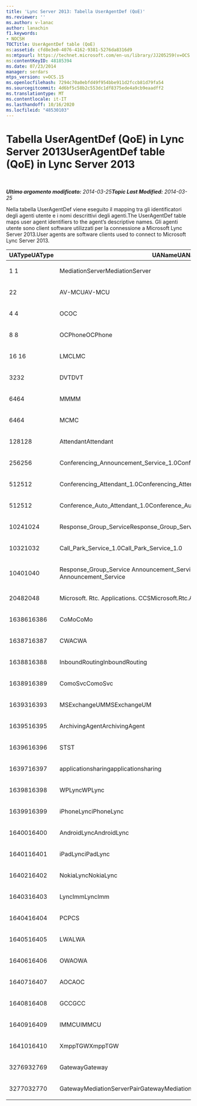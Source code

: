 ```yaml
---
title: 'Lync Server 2013: Tabella UserAgentDef (QoE)'
ms.reviewer: ''
ms.author: v-lanac
author: lanachin
f1.keywords:
- NOCSH
TOCTitle: UserAgentDef table (QoE)
ms:assetid: cfd8e3e0-4076-4162-9381-5276da8316d9
ms:mtpsurl: https://technet.microsoft.com/en-us/library/JJ205259(v=OCS.15)
ms:contentKeyID: 48185394
ms.date: 07/23/2014
manager: serdars
mtps_version: v=OCS.15
ms.openlocfilehash: 7294c70a0ebfd49f954bbe911d2fccb81d79fa54
ms.sourcegitcommit: 4d6bf5c58b2c553dc1df8375ede4a9cb9eaadff2
ms.translationtype: MT
ms.contentlocale: it-IT
ms.lasthandoff: 10/16/2020
ms.locfileid: "48530103"
---
```

# <a name="useragentdef-table-qoe-in-lync-server-2013"></a><span data-ttu-id="64dc3-102">Tabella UserAgentDef (QoE) in Lync Server 2013</span><span class="sxs-lookup"><span data-stu-id="64dc3-102">UserAgentDef table (QoE) in Lync Server 2013</span></span>

<div data-xmlns="http://www.w3.org/1999/xhtml">

<div class="topic" data-xmlns="http://www.w3.org/1999/xhtml" data-msxsl="urn:schemas-microsoft-com:xslt" data-cs="https://msdn.microsoft.com/">

<div data-asp="https://msdn2.microsoft.com/asp">



</div>

<div id="mainSection">

<div id="mainBody">

<span> </span>

<span data-ttu-id="64dc3-103">_**Ultimo argomento modificato:** 2014-03-25_</span><span class="sxs-lookup"><span data-stu-id="64dc3-103">_**Topic Last Modified:** 2014-03-25_</span></span>

<span data-ttu-id="64dc3-104">Nella tabella UserAgentDef viene eseguito il mapping tra gli identificatori degli agenti utente e i nomi descrittivi degli agenti.</span><span class="sxs-lookup"><span data-stu-id="64dc3-104">The UserAgentDef table maps user agent identifiers to the agent’s descriptive names.</span></span> <span data-ttu-id="64dc3-105">Gli agenti utente sono client software utilizzati per la connessione a Microsoft Lync Server 2013.</span><span class="sxs-lookup"><span data-stu-id="64dc3-105">User agents are software clients used to connect to Microsoft Lync Server 2013.</span></span>


<table>
<colgroup>
<col style="width: 33%" />
<col style="width: 33%" />
<col style="width: 33%" />
</colgroup>
<thead>
<tr class="header">
<th><span data-ttu-id="64dc3-106">UAType</span><span class="sxs-lookup"><span data-stu-id="64dc3-106">UAType</span></span></th>
<th><span data-ttu-id="64dc3-107">UAName</span><span class="sxs-lookup"><span data-stu-id="64dc3-107">UAName</span></span></th>
<th><span data-ttu-id="64dc3-108">UACategory</span><span class="sxs-lookup"><span data-stu-id="64dc3-108">UACategory</span></span></th>
</tr>
</thead>
<tbody>
<tr class="odd">
<td><p><span data-ttu-id="64dc3-109">1 </span><span class="sxs-lookup"><span data-stu-id="64dc3-109">1</span></span></p></td>
<td><p><span data-ttu-id="64dc3-110">MediationServer</span><span class="sxs-lookup"><span data-stu-id="64dc3-110">MediationServer</span></span></p></td>
<td><p><span data-ttu-id="64dc3-111">MediationServer</span><span class="sxs-lookup"><span data-stu-id="64dc3-111">MediationServer</span></span></p></td>
</tr>
<tr class="even">
<td><p><span data-ttu-id="64dc3-112">2</span><span class="sxs-lookup"><span data-stu-id="64dc3-112">2</span></span></p></td>
<td><p><span data-ttu-id="64dc3-113">AV-MCU</span><span class="sxs-lookup"><span data-stu-id="64dc3-113">AV-MCU</span></span></p></td>
<td><p><span data-ttu-id="64dc3-114">AV-MCU</span><span class="sxs-lookup"><span data-stu-id="64dc3-114">AV-MCU</span></span></p></td>
</tr>
<tr class="odd">
<td><p><span data-ttu-id="64dc3-115">4 </span><span class="sxs-lookup"><span data-stu-id="64dc3-115">4</span></span></p></td>
<td><p><span data-ttu-id="64dc3-116">OC</span><span class="sxs-lookup"><span data-stu-id="64dc3-116">OC</span></span></p></td>
<td><p><span data-ttu-id="64dc3-117">OC</span><span class="sxs-lookup"><span data-stu-id="64dc3-117">OC</span></span></p></td>
</tr>
<tr class="even">
<td><p><span data-ttu-id="64dc3-118">8 </span><span class="sxs-lookup"><span data-stu-id="64dc3-118">8</span></span></p></td>
<td><p><span data-ttu-id="64dc3-119">OCPhone</span><span class="sxs-lookup"><span data-stu-id="64dc3-119">OCPhone</span></span></p></td>
<td><p><span data-ttu-id="64dc3-120">OCPhone</span><span class="sxs-lookup"><span data-stu-id="64dc3-120">OCPhone</span></span></p></td>
</tr>
<tr class="odd">
<td><p><span data-ttu-id="64dc3-121">16 </span><span class="sxs-lookup"><span data-stu-id="64dc3-121">16</span></span></p></td>
<td><p><span data-ttu-id="64dc3-122">LMC</span><span class="sxs-lookup"><span data-stu-id="64dc3-122">LMC</span></span></p></td>
<td><p><span data-ttu-id="64dc3-123">LMC</span><span class="sxs-lookup"><span data-stu-id="64dc3-123">LMC</span></span></p></td>
</tr>
<tr class="even">
<td><p><span data-ttu-id="64dc3-124">32</span><span class="sxs-lookup"><span data-stu-id="64dc3-124">32</span></span></p></td>
<td><p><span data-ttu-id="64dc3-125">DVT</span><span class="sxs-lookup"><span data-stu-id="64dc3-125">DVT</span></span></p></td>
<td><p><span data-ttu-id="64dc3-126">DVT</span><span class="sxs-lookup"><span data-stu-id="64dc3-126">DVT</span></span></p></td>
</tr>
<tr class="odd">
<td><p><span data-ttu-id="64dc3-127">64</span><span class="sxs-lookup"><span data-stu-id="64dc3-127">64</span></span></p></td>
<td><p><span data-ttu-id="64dc3-128">MM</span><span class="sxs-lookup"><span data-stu-id="64dc3-128">MM</span></span></p></td>
<td><p><span data-ttu-id="64dc3-129">MM</span><span class="sxs-lookup"><span data-stu-id="64dc3-129">MM</span></span></p></td>
</tr>
<tr class="even">
<td><p><span data-ttu-id="64dc3-130">64</span><span class="sxs-lookup"><span data-stu-id="64dc3-130">64</span></span></p></td>
<td><p><span data-ttu-id="64dc3-131">MC</span><span class="sxs-lookup"><span data-stu-id="64dc3-131">MC</span></span></p></td>
<td><p><span data-ttu-id="64dc3-132">MM</span><span class="sxs-lookup"><span data-stu-id="64dc3-132">MM</span></span></p></td>
</tr>
<tr class="odd">
<td><p><span data-ttu-id="64dc3-133">128</span><span class="sxs-lookup"><span data-stu-id="64dc3-133">128</span></span></p></td>
<td><p><span data-ttu-id="64dc3-134">Attendant</span><span class="sxs-lookup"><span data-stu-id="64dc3-134">Attendant</span></span></p></td>
<td><p><span data-ttu-id="64dc3-135">Attendant</span><span class="sxs-lookup"><span data-stu-id="64dc3-135">Attendant</span></span></p></td>
</tr>
<tr class="even">
<td><p><span data-ttu-id="64dc3-136">256</span><span class="sxs-lookup"><span data-stu-id="64dc3-136">256</span></span></p></td>
<td><p><span data-ttu-id="64dc3-137">Conferencing_Announcement_Service_1.0</span><span class="sxs-lookup"><span data-stu-id="64dc3-137">Conferencing_Announcement_Service_1.0</span></span></p></td>
<td><p><span data-ttu-id="64dc3-138">CAS</span><span class="sxs-lookup"><span data-stu-id="64dc3-138">CAS</span></span></p></td>
</tr>
<tr class="odd">
<td><p><span data-ttu-id="64dc3-139">512</span><span class="sxs-lookup"><span data-stu-id="64dc3-139">512</span></span></p></td>
<td><p><span data-ttu-id="64dc3-140">Conferencing_Attendant_1.0</span><span class="sxs-lookup"><span data-stu-id="64dc3-140">Conferencing_Attendant_1.0</span></span></p></td>
<td><p><span data-ttu-id="64dc3-141">CAA</span><span class="sxs-lookup"><span data-stu-id="64dc3-141">CAA</span></span></p></td>
</tr>
<tr class="even">
<td><p><span data-ttu-id="64dc3-142">512</span><span class="sxs-lookup"><span data-stu-id="64dc3-142">512</span></span></p></td>
<td><p><span data-ttu-id="64dc3-143">Conference_Auto_Attendant_1.0</span><span class="sxs-lookup"><span data-stu-id="64dc3-143">Conference_Auto_Attendant_1.0</span></span></p></td>
<td><p><span data-ttu-id="64dc3-144">CAA</span><span class="sxs-lookup"><span data-stu-id="64dc3-144">CAA</span></span></p></td>
</tr>
<tr class="odd">
<td><p><span data-ttu-id="64dc3-145">1024</span><span class="sxs-lookup"><span data-stu-id="64dc3-145">1024</span></span></p></td>
<td><p><span data-ttu-id="64dc3-146">Response_Group_Service</span><span class="sxs-lookup"><span data-stu-id="64dc3-146">Response_Group_Service</span></span></p></td>
<td><p><span data-ttu-id="64dc3-147">RGS</span><span class="sxs-lookup"><span data-stu-id="64dc3-147">RGS</span></span></p></td>
</tr>
<tr class="even">
<td><p><span data-ttu-id="64dc3-148">1032</span><span class="sxs-lookup"><span data-stu-id="64dc3-148">1032</span></span></p></td>
<td><p><span data-ttu-id="64dc3-149">Call_Park_Service_1.0</span><span class="sxs-lookup"><span data-stu-id="64dc3-149">Call_Park_Service_1.0</span></span></p></td>
<td><p><span data-ttu-id="64dc3-150">CPS</span><span class="sxs-lookup"><span data-stu-id="64dc3-150">CPS</span></span></p></td>
</tr>
<tr class="odd">
<td><p><span data-ttu-id="64dc3-151">1040</span><span class="sxs-lookup"><span data-stu-id="64dc3-151">1040</span></span></p></td>
<td><p><span data-ttu-id="64dc3-152">Response_Group_Service Announcement_Service</span><span class="sxs-lookup"><span data-stu-id="64dc3-152">Response_Group_Service Announcement_Service</span></span></p></td>
<td><p><span data-ttu-id="64dc3-153">COME</span><span class="sxs-lookup"><span data-stu-id="64dc3-153">AS</span></span></p></td>
</tr>
<tr class="even">
<td><p><span data-ttu-id="64dc3-154">2048</span><span class="sxs-lookup"><span data-stu-id="64dc3-154">2048</span></span></p></td>
<td><p><span data-ttu-id="64dc3-155">Microsoft. Rtc. Applications. CCS</span><span class="sxs-lookup"><span data-stu-id="64dc3-155">Microsoft.Rtc.Applications.Ccs</span></span></p></td>
<td><p><span data-ttu-id="64dc3-156">CCS</span><span class="sxs-lookup"><span data-stu-id="64dc3-156">CCS</span></span></p></td>
</tr>
<tr class="odd">
<td><p><span data-ttu-id="64dc3-157">16386</span><span class="sxs-lookup"><span data-stu-id="64dc3-157">16386</span></span></p></td>
<td><p><span data-ttu-id="64dc3-158">CoMo</span><span class="sxs-lookup"><span data-stu-id="64dc3-158">CoMo</span></span></p></td>
<td><p><span data-ttu-id="64dc3-159">CoMo</span><span class="sxs-lookup"><span data-stu-id="64dc3-159">CoMo</span></span></p></td>
</tr>
<tr class="even">
<td><p><span data-ttu-id="64dc3-160">16387</span><span class="sxs-lookup"><span data-stu-id="64dc3-160">16387</span></span></p></td>
<td><p><span data-ttu-id="64dc3-161">CWA</span><span class="sxs-lookup"><span data-stu-id="64dc3-161">CWA</span></span></p></td>
<td><p><span data-ttu-id="64dc3-162">CWA</span><span class="sxs-lookup"><span data-stu-id="64dc3-162">CWA</span></span></p></td>
</tr>
<tr class="odd">
<td><p><span data-ttu-id="64dc3-163">16388</span><span class="sxs-lookup"><span data-stu-id="64dc3-163">16388</span></span></p></td>
<td><p><span data-ttu-id="64dc3-164">InboundRouting</span><span class="sxs-lookup"><span data-stu-id="64dc3-164">InboundRouting</span></span></p></td>
<td><p><span data-ttu-id="64dc3-165">InboundRouting</span><span class="sxs-lookup"><span data-stu-id="64dc3-165">InboundRouting</span></span></p></td>
</tr>
<tr class="even">
<td><p><span data-ttu-id="64dc3-166">16389</span><span class="sxs-lookup"><span data-stu-id="64dc3-166">16389</span></span></p></td>
<td><p><span data-ttu-id="64dc3-167">ComoSvc</span><span class="sxs-lookup"><span data-stu-id="64dc3-167">ComoSvc</span></span></p></td>
<td><p><span data-ttu-id="64dc3-168">ComoSvc</span><span class="sxs-lookup"><span data-stu-id="64dc3-168">ComoSvc</span></span></p></td>
</tr>
<tr class="odd">
<td><p><span data-ttu-id="64dc3-169">16393</span><span class="sxs-lookup"><span data-stu-id="64dc3-169">16393</span></span></p></td>
<td><p><span data-ttu-id="64dc3-170">MSExchangeUM</span><span class="sxs-lookup"><span data-stu-id="64dc3-170">MSExchangeUM</span></span></p></td>
<td><p><span data-ttu-id="64dc3-171">ExUM</span><span class="sxs-lookup"><span data-stu-id="64dc3-171">ExUM</span></span></p></td>
</tr>
<tr class="even">
<td><p><span data-ttu-id="64dc3-172">16395</span><span class="sxs-lookup"><span data-stu-id="64dc3-172">16395</span></span></p></td>
<td><p><span data-ttu-id="64dc3-173">ArchivingAgent</span><span class="sxs-lookup"><span data-stu-id="64dc3-173">ArchivingAgent</span></span></p></td>
<td><p><span data-ttu-id="64dc3-174">ARCHAGENT</span><span class="sxs-lookup"><span data-stu-id="64dc3-174">ARCHAGENT</span></span></p></td>
</tr>
<tr class="odd">
<td><p><span data-ttu-id="64dc3-175">16396</span><span class="sxs-lookup"><span data-stu-id="64dc3-175">16396</span></span></p></td>
<td><p><span data-ttu-id="64dc3-176">ST</span><span class="sxs-lookup"><span data-stu-id="64dc3-176">ST</span></span></p></td>
<td><p><span data-ttu-id="64dc3-177">ST</span><span class="sxs-lookup"><span data-stu-id="64dc3-177">ST</span></span></p></td>
</tr>
<tr class="even">
<td><p><span data-ttu-id="64dc3-178">16397</span><span class="sxs-lookup"><span data-stu-id="64dc3-178">16397</span></span></p></td>
<td><p><span data-ttu-id="64dc3-179">applicationsharing</span><span class="sxs-lookup"><span data-stu-id="64dc3-179">applicationsharing</span></span></p></td>
<td><p><span data-ttu-id="64dc3-180">ASMCU</span><span class="sxs-lookup"><span data-stu-id="64dc3-180">ASMCU</span></span></p></td>
</tr>
<tr class="odd">
<td><p><span data-ttu-id="64dc3-181">16398</span><span class="sxs-lookup"><span data-stu-id="64dc3-181">16398</span></span></p></td>
<td><p><span data-ttu-id="64dc3-182">WPLync</span><span class="sxs-lookup"><span data-stu-id="64dc3-182">WPLync</span></span></p></td>
<td><p><span data-ttu-id="64dc3-183">WPLync</span><span class="sxs-lookup"><span data-stu-id="64dc3-183">WPLync</span></span></p></td>
</tr>
<tr class="even">
<td><p><span data-ttu-id="64dc3-184">16399</span><span class="sxs-lookup"><span data-stu-id="64dc3-184">16399</span></span></p></td>
<td><p><span data-ttu-id="64dc3-185">iPhoneLync</span><span class="sxs-lookup"><span data-stu-id="64dc3-185">iPhoneLync</span></span></p></td>
<td><p><span data-ttu-id="64dc3-186">iPhoneLync</span><span class="sxs-lookup"><span data-stu-id="64dc3-186">iPhoneLync</span></span></p></td>
</tr>
<tr class="odd">
<td><p><span data-ttu-id="64dc3-187">16400</span><span class="sxs-lookup"><span data-stu-id="64dc3-187">16400</span></span></p></td>
<td><p><span data-ttu-id="64dc3-188">AndroidLync</span><span class="sxs-lookup"><span data-stu-id="64dc3-188">AndroidLync</span></span></p></td>
<td><p><span data-ttu-id="64dc3-189">AndroidLync</span><span class="sxs-lookup"><span data-stu-id="64dc3-189">AndroidLync</span></span></p></td>
</tr>
<tr class="even">
<td><p><span data-ttu-id="64dc3-190">16401</span><span class="sxs-lookup"><span data-stu-id="64dc3-190">16401</span></span></p></td>
<td><p><span data-ttu-id="64dc3-191">iPadLync</span><span class="sxs-lookup"><span data-stu-id="64dc3-191">iPadLync</span></span></p></td>
<td><p><span data-ttu-id="64dc3-192">iPadLync</span><span class="sxs-lookup"><span data-stu-id="64dc3-192">iPadLync</span></span></p></td>
</tr>
<tr class="odd">
<td><p><span data-ttu-id="64dc3-193">16402</span><span class="sxs-lookup"><span data-stu-id="64dc3-193">16402</span></span></p></td>
<td><p><span data-ttu-id="64dc3-194">NokiaLync</span><span class="sxs-lookup"><span data-stu-id="64dc3-194">NokiaLync</span></span></p></td>
<td><p><span data-ttu-id="64dc3-195">NokiaLync</span><span class="sxs-lookup"><span data-stu-id="64dc3-195">NokiaLync</span></span></p></td>
</tr>
<tr class="even">
<td><p><span data-ttu-id="64dc3-196">16403</span><span class="sxs-lookup"><span data-stu-id="64dc3-196">16403</span></span></p></td>
<td><p><span data-ttu-id="64dc3-197">LyncImm</span><span class="sxs-lookup"><span data-stu-id="64dc3-197">LyncImm</span></span></p></td>
<td><p><span data-ttu-id="64dc3-198">LyncImm</span><span class="sxs-lookup"><span data-stu-id="64dc3-198">LyncImm</span></span></p></td>
</tr>
<tr class="odd">
<td><p><span data-ttu-id="64dc3-199">16404</span><span class="sxs-lookup"><span data-stu-id="64dc3-199">16404</span></span></p></td>
<td><p><span data-ttu-id="64dc3-200">PC</span><span class="sxs-lookup"><span data-stu-id="64dc3-200">PCS</span></span></p></td>
<td><p><span data-ttu-id="64dc3-201">PC</span><span class="sxs-lookup"><span data-stu-id="64dc3-201">PCS</span></span></p></td>
</tr>
<tr class="even">
<td><p><span data-ttu-id="64dc3-202">16405</span><span class="sxs-lookup"><span data-stu-id="64dc3-202">16405</span></span></p></td>
<td><p><span data-ttu-id="64dc3-203">LWA</span><span class="sxs-lookup"><span data-stu-id="64dc3-203">LWA</span></span></p></td>
<td><p><span data-ttu-id="64dc3-204">LWA</span><span class="sxs-lookup"><span data-stu-id="64dc3-204">LWA</span></span></p></td>
</tr>
<tr class="odd">
<td><p><span data-ttu-id="64dc3-205">16406</span><span class="sxs-lookup"><span data-stu-id="64dc3-205">16406</span></span></p></td>
<td><p><span data-ttu-id="64dc3-206">OWA</span><span class="sxs-lookup"><span data-stu-id="64dc3-206">OWA</span></span></p></td>
<td><p><span data-ttu-id="64dc3-207">OWA</span><span class="sxs-lookup"><span data-stu-id="64dc3-207">OWA</span></span></p></td>
</tr>
<tr class="even">
<td><p><span data-ttu-id="64dc3-208">16407</span><span class="sxs-lookup"><span data-stu-id="64dc3-208">16407</span></span></p></td>
<td><p><span data-ttu-id="64dc3-209">AOC</span><span class="sxs-lookup"><span data-stu-id="64dc3-209">AOC</span></span></p></td>
<td><p><span data-ttu-id="64dc3-210">AOC</span><span class="sxs-lookup"><span data-stu-id="64dc3-210">AOC</span></span></p></td>
</tr>
<tr class="odd">
<td><p><span data-ttu-id="64dc3-211">16408</span><span class="sxs-lookup"><span data-stu-id="64dc3-211">16408</span></span></p></td>
<td><p><span data-ttu-id="64dc3-212">GCC</span><span class="sxs-lookup"><span data-stu-id="64dc3-212">GCC</span></span></p></td>
<td><p><span data-ttu-id="64dc3-213">GCC</span><span class="sxs-lookup"><span data-stu-id="64dc3-213">GCC</span></span></p></td>
</tr>
<tr class="even">
<td><p><span data-ttu-id="64dc3-214">16409</span><span class="sxs-lookup"><span data-stu-id="64dc3-214">16409</span></span></p></td>
<td><p><span data-ttu-id="64dc3-215">IMMCU</span><span class="sxs-lookup"><span data-stu-id="64dc3-215">IMMCU</span></span></p></td>
<td><p><span data-ttu-id="64dc3-216">IMMCU</span><span class="sxs-lookup"><span data-stu-id="64dc3-216">IMMCU</span></span></p></td>
</tr>
<tr class="odd">
<td><p><span data-ttu-id="64dc3-217">16410</span><span class="sxs-lookup"><span data-stu-id="64dc3-217">16410</span></span></p></td>
<td><p><span data-ttu-id="64dc3-218">XmppTGW</span><span class="sxs-lookup"><span data-stu-id="64dc3-218">XmppTGW</span></span></p></td>
<td><p><span data-ttu-id="64dc3-219">XmppGateway</span><span class="sxs-lookup"><span data-stu-id="64dc3-219">XmppGateway</span></span></p></td>
</tr>
<tr class="even">
<td><p><span data-ttu-id="64dc3-220">32769</span><span class="sxs-lookup"><span data-stu-id="64dc3-220">32769</span></span></p></td>
<td><p><span data-ttu-id="64dc3-221">Gateway</span><span class="sxs-lookup"><span data-stu-id="64dc3-221">Gateway</span></span></p></td>
<td><p><span data-ttu-id="64dc3-222">Gateway</span><span class="sxs-lookup"><span data-stu-id="64dc3-222">Gateway</span></span></p></td>
</tr>
<tr class="odd">
<td><p><span data-ttu-id="64dc3-223">32770</span><span class="sxs-lookup"><span data-stu-id="64dc3-223">32770</span></span></p></td>
<td><p><span data-ttu-id="64dc3-224">GatewayMediationServerPair</span><span class="sxs-lookup"><span data-stu-id="64dc3-224">GatewayMediationServerPair</span></span></p></td>
<td><p><span data-ttu-id="64dc3-225">GatewayMediationServerPair</span><span class="sxs-lookup"><span data-stu-id="64dc3-225">GatewayMediationServerPair</span></span></p></td>
</tr>
</tbody>
</table>


</div>

<span> </span>

</div>

</div>

</div>

